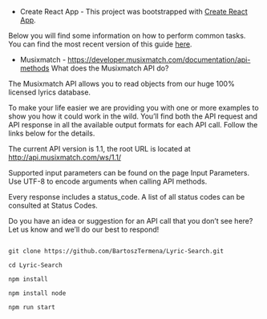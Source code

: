 - Create React App -
This project was bootstrapped with [Create React App](https://github.com/facebook/create-react-app).

Below you will find some information on how to perform common tasks.<br>
You can find the most recent version of this guide [here](https://github.com/facebook/create-react-app/blob/master/packages/react-scripts/template/README.md).

- Musixmatch -
https://developer.musixmatch.com/documentation/api-methods
What does the Musixmatch API do?

The Musixmatch API allows you to read objects from our huge 100% licensed lyrics database.

To make your life easier we are providing you with one or more examples to show you how it could work in the wild. You’ll find both the API request and API response in all the available output formats for each API call. Follow the links below for the details.

The current API version is 1.1, the root URL is located at http://api.musixmatch.com/ws/1.1/

Supported input parameters can be found on the page Input Parameters. Use UTF-8 to encode arguments when calling API methods.

Every response includes a status_code. A list of all status codes can be consulted at Status Codes.

Do you have an idea or suggestion for an API call that you don’t see here? Let us know and we’ll do our best to respond!

```

git clone https://github.com/BartoszTermena/Lyric-Search.git

cd Lyric-Search

npm install

npm install node

npm run start
```

